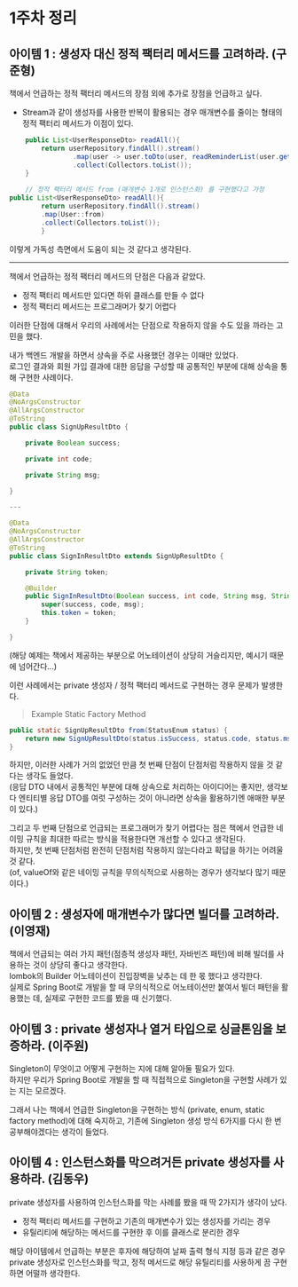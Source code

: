 # 1주차 정리

## 아이템 1 : 생성자 대신 정적 팩터리 메서드를 고려하라. (구준형)
책에서 언급하는 정적 팩터리 메서드의 장점 외에 추가로 장점을 언급하고 싶다.
- Stream과 같이 생성자를 사용한 반복이 활용되는 경우 매개변수를 줄이는 형태의 정적 팩터리 메서드가 이점이 있다.
```java
    public List<UserResponseDto> readAll(){
        return userRepository.findAll().stream()
                .map(user -> user.toDto(user, readReminderList(user.getUserNo()), readFriendList(user.getUserNo()), readFavorList(user.getUserNo()), readAnniversaryList(user.getUserNo()), getGiftInfo(user.getUserNo())))
                .collect(Collectors.toList());
    }
    
    // 정적 팩터리 메서드 from (매개변수 1개로 인스턴스화) 를 구현했다고 가정
public List<UserResponseDto> readAll(){
        return userRepository.findAll().stream()
        .map(User::from)
        .collect(Collectors.toList());
        }
```
이렇게 가독성 측면에서 도움이 되는 것 같다고 생각된다.

---

책에서 언급하는 정적 팩터리 메서드의 단점은 다음과 같았다.
- 정적 팩터리 메서드만 있다면 하위 클래스를 만들 수 없다
- 정적 팩터리 메서드는 프로그래머가 찾기 어렵다

이러한 단점에 대해서 우리의 사례에서는 단점으로 작용하지 않을 수도 있을 까라는 고민을 했다.

내가 백엔드 개발을 하면서 상속을 주로 사용했던 경우는 이때만 있었다.  
로그인 결과와 회원 가입 결과에 대한 응답을 구성할 때 공통적인 부분에 대해 상속을 통해 구현한 사례이다.
```java
@Data
@NoArgsConstructor
@AllArgsConstructor
@ToString
public class SignUpResultDto {

    private Boolean success;

    private int code;

    private String msg;

}

---

@Data
@NoArgsConstructor
@AllArgsConstructor
@ToString
public class SignInResultDto extends SignUpResultDto {

    private String token;

    @Builder
    public SignInResultDto(Boolean success, int code, String msg, String token) {
        super(success, code, msg);
        this.token = token;
    }

}
```
(해당 예제는 책에서 제공하는 부분으로 어노테이션이 상당히 거슬리지만, 예시기 때문에 넘어간다...)

이런 사례에서는 private 생성자 / 정적 팩터리 메서드로 구현하는 경우 문제가 발생한다.
 
> Example Static Factory Method
```java
public static SignUpResultDto from(StatusEnum status) {
    return new SignUpResultDto(status.isSuccess, status.code, status.msg);
}
```

하지만, 이러한 사례가 거의 없었던 만큼 첫 번째 단점이 단점처럼 작용하지 않을 것 같다는 생각도 들었다.  
(응답 DTO 내에서 공통적인 부분에 대해 상속으로 처리하는 아이디어는 좋지만, 생각보다 엔티티별 응답 DTO를 여럿 구성하는 것이 아니라면 상속을 활용하기엔 애매한 부분이 있다.)

그리고 두 번째 단점으로 언급되는 프로그래머가 찾기 어렵다는 점은 책에서 언급한 네이밍 규칙을 최대한 따르는 방식을 적용한다면 개선할 수 있다고 생각된다.  
하지만, 첫 번째 단점처럼 완전히 단점처럼 작용하지 않는다라고 확답을 하기는 어려울 것 같다.  
(of, valueOf와 같은 네이밍 규칙을 무의식적으로 사용하는 경우가 생각보다 많기 때문이다.)

## 아이템 2 : 생성자에 매개변수가 많다면 빌더를 고려하라. (이영재)
책에서 언급되는 여러 가지 패턴(점층적 생성자 패턴, 자바빈즈 패턴)에 비해 빌더를 사용하는 것이 상당히 좋다고 생각한다.  
lombok의 Builder 어노테이션이 진입장벽을 낮추는 데 한 몫 했다고 생각한다.  
실제로 Spring Boot로 개발을 할 때 무의식적으로 어노테이션만 붙여서 빌더 패턴을 활용했는 데, 실제로 구현한 코드를 봤을 때 신기했다.

## 아이템 3 : private 생성자나 열거 타입으로 싱글톤임을 보증하라. (이주원)
Singleton이 무엇이고 어떻게 구현하는 지에 대해 알아둘 필요가 있다.  
하지만 우리가 Spring Boot로 개발을 할 때 직접적으로 Singleton을 구현할 사례가 있는 지는 모르겠다.

그래서 나는 책에서 언급한 Singleton을 구현하는 방식 (private, enum, static factory method)에 대해 숙지하고, 기존에 Singleton 생성 방식 6가지를 다시 한 번 공부해야겠다는 생각이 들었다.

## 아이템 4 : 인스턴스화를 막으려거든 private 생성자를 사용하라. (김동우)
private 생성자를 사용하여 인스턴스화를 막는 사례를 봤을 때 딱 2가지가 생각이 났다.
- 정적 팩터리 메서드를 구현하고 기존의 매개변수가 있는 생성자를 가리는 경우
- 유틸리티에 해당하는 메서드를 구현한 후 이를 클래스로 분리한 경우

해당 아이템에서 언급하는 부분은 후자에 해당하여 날짜 출력 형식 지정 등과 같은 경우 private 생성자로 인스턴스화를 막고, 정적 메서드로 해당 유틸리티를 사용하게 끔 구현하면 어떨까 생각한다.